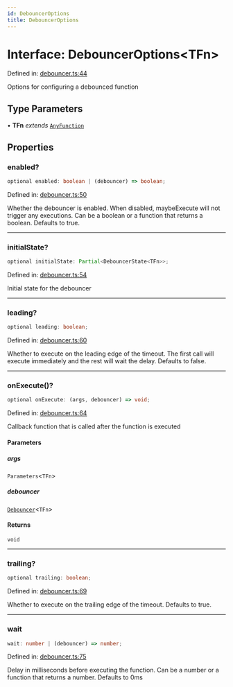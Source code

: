 ```yaml
---
id: DebouncerOptions
title: DebouncerOptions
---
```


<!-- DO NOT EDIT: this page is autogenerated from the type comments -->

# Interface: DebouncerOptions\<TFn\>

Defined in: [debouncer.ts:44](https://github.com/TanStack/pacer/blob/main/packages/pacer/src/debouncer.ts#L44)

Options for configuring a debounced function

## Type Parameters

• **TFn** *extends* [`AnyFunction`](../../type-aliases/anyfunction.md)

## Properties

### enabled?

```ts
optional enabled: boolean | (debouncer) => boolean;
```

Defined in: [debouncer.ts:50](https://github.com/TanStack/pacer/blob/main/packages/pacer/src/debouncer.ts#L50)

Whether the debouncer is enabled. When disabled, maybeExecute will not trigger any executions.
Can be a boolean or a function that returns a boolean.
Defaults to true.

***

### initialState?

```ts
optional initialState: Partial<DebouncerState<TFn>>;
```

Defined in: [debouncer.ts:54](https://github.com/TanStack/pacer/blob/main/packages/pacer/src/debouncer.ts#L54)

Initial state for the debouncer

***

### leading?

```ts
optional leading: boolean;
```

Defined in: [debouncer.ts:60](https://github.com/TanStack/pacer/blob/main/packages/pacer/src/debouncer.ts#L60)

Whether to execute on the leading edge of the timeout.
The first call will execute immediately and the rest will wait the delay.
Defaults to false.

***

### onExecute()?

```ts
optional onExecute: (args, debouncer) => void;
```

Defined in: [debouncer.ts:64](https://github.com/TanStack/pacer/blob/main/packages/pacer/src/debouncer.ts#L64)

Callback function that is called after the function is executed

#### Parameters

##### args

`Parameters`\<`TFn`\>

##### debouncer

[`Debouncer`](../../classes/debouncer.md)\<`TFn`\>

#### Returns

`void`

***

### trailing?

```ts
optional trailing: boolean;
```

Defined in: [debouncer.ts:69](https://github.com/TanStack/pacer/blob/main/packages/pacer/src/debouncer.ts#L69)

Whether to execute on the trailing edge of the timeout.
Defaults to true.

***

### wait

```ts
wait: number | (debouncer) => number;
```

Defined in: [debouncer.ts:75](https://github.com/TanStack/pacer/blob/main/packages/pacer/src/debouncer.ts#L75)

Delay in milliseconds before executing the function.
Can be a number or a function that returns a number.
Defaults to 0ms

